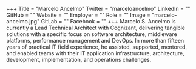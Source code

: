 +++
Title = "Marcelo Ancelmo"
Twitter = "marceloancelmo"
LinkedIn = ""
GitHub = ""
Website = ""
Employer = ""
Role = ""
Image = "marcelo-ancelmo.jpg"
GitLab = ""
Facebook = ""
+++
Marcelo S. Ancelmo is currently a Lead Technical Architect with Cognizant, delivering tangible solutions with a specific focus on software architecture, middleware platforms, performance management and DevOps. In more than fifteen years of practical IT field experience, he assisted, supported, mentored, and enabled teams with their IT application infrastructure, architecture, development, implementation, and operations challenges.